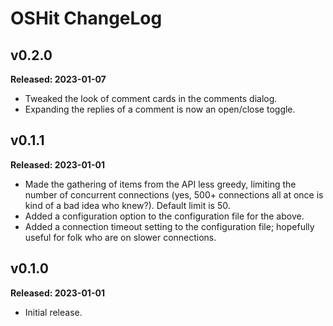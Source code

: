 # OSHit ChangeLog

## v0.2.0

**Released: 2023-01-07**

- Tweaked the look of comment cards in the comments dialog.
- Expanding the replies of a comment is now an open/close toggle.

## v0.1.1

**Released: 2023-01-01**

- Made the gathering of items from the API less greedy, limiting the number
  of concurrent connections (yes, 500+ connections all at once is kind of a
  bad idea who knew?). Default limit is 50.
- Added a configuration option to the configuration file for the above.
- Added a connection timeout setting to the configuration file; hopefully
  useful for folk who are on slower connections.

## v0.1.0

**Released: 2023-01-01**

- Initial release.

[//]: # (ChangeLog.md ends here)
